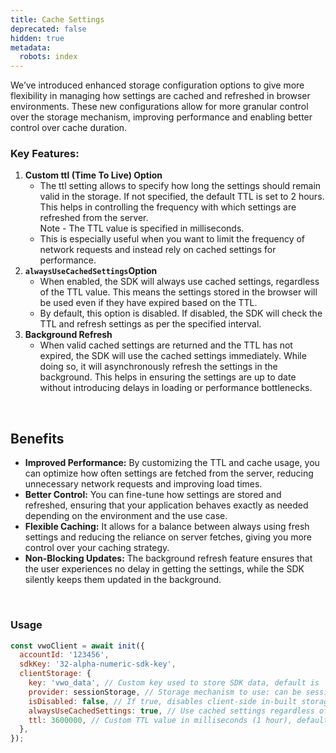 ```yaml
---
title: Cache Settings
deprecated: false
hidden: true
metadata:
  robots: index
---
```

We’ve introduced enhanced storage configuration options to give more flexibility in managing how settings are cached and refreshed in browser environments. These new configurations allow for more granular control over the storage mechanism, improving performance and enabling better control over cache duration.

### Key Features:

1. **Custom ttl (Time To Live) Option**
   * The ttl setting allows to specify how long the settings should remain valid in the storage. If not specified, the default TTL is set to 2 hours. This helps in controlling the frequency with which settings are refreshed from the server.\
     Note - The TTL value is specified in milliseconds.
   * This is especially useful when you want to limit the frequency of network requests and instead rely on cached settings for performance.
2. **`alwaysUseCachedSettings`Option**
   * When enabled, the SDK will always use cached settings, regardless of the TTL value. This means the settings stored in the browser will be used even if they have expired based on the TTL.
   * By default, this option is disabled. If disabled, the SDK will check the TTL and refresh settings as per the specified interval.
3. **Background Refresh**
   * When valid cached settings are returned and the TTL has not expired, the SDK will use the cached settings immediately. While doing so, it will asynchronously refresh the settings in the background. This helps in ensuring the settings are up to date without introducing delays in loading or performance bottlenecks.

<br />

## Benefits

* **Improved Performance:** By customizing the TTL and cache usage, you can optimize how often settings are fetched from the server, reducing unnecessary network requests and improving load times.
* **Better Control:** You can fine-tune how settings are stored and refreshed, ensuring that your application behaves exactly as needed depending on the environment and the use case.
* **Flexible Caching:** It allows for a balance between always using fresh settings and reducing the reliance on server fetches, giving you more control over your caching strategy.
* **Non-Blocking Updates:** The background refresh feature ensures that the user experiences no delay in getting the settings, while the SDK silently keeps them updated in the background.

<br />

### Usage

```javascript
const vwoClient = await init({
  accountId: '123456',
  sdkKey: '32-alpha-numeric-sdk-key',
  clientStorage: {
    key: 'vwo_data', // Custom key used to store SDK data, default is 'vwo_fme_data'
    provider: sessionStorage, // Storage mechanism to use: can be sessionStorage or localStorage (default)
    isDisabled: false, // If true, disables client-side in-built storage altogether. Though can connect Storage Connector still
    alwaysUseCachedSettings: true, // Use cached settings regardless of TTL, defaults to false
    ttl: 3600000, // Custom TTL value in milliseconds (1 hour), defaults to 2 hours
  },
});

```